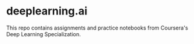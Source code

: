 # deeplearning.ai
This repo contains assignments and practice notebooks from Coursera's Deep Learning Specialization.

